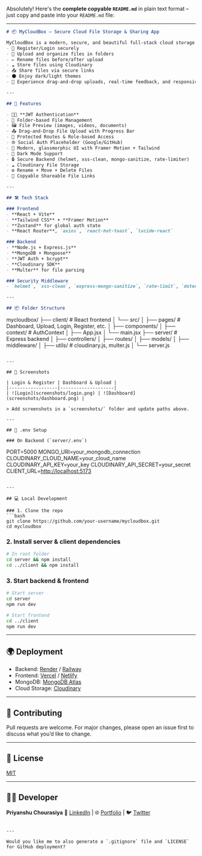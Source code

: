 Absolutely! Here's the **complete copyable `README.md`** in plain text format – just copy and paste into your `README.md` file:

---

```md
# 📦 MyCloudBox – Secure Cloud File Storage & Sharing App

MyCloudBox is a modern, secure, and beautiful full-stack cloud storage platform where users can:
- 🔐 Register/Login securely
- 📁 Upload and organize files in folders
- ✏️ Rename files before/after upload
- ☁️ Store files using Cloudinary
- 📤 Share files via secure links
- 🌑 Enjoy dark/light themes
- 🎯 Experience drag-and-drop uploads, real-time feedback, and responsive design

---

## 🚀 Features

- 🧑‍💻 **JWT Authentication**
- 📂 Folder-based File Management
- 🖼️ File Preview (images, videos, documents)
- 📤 Drag-and-Drop File Upload with Progress Bar
- 🔐 Protected Routes & Role-based Access
- 🌐 Social Auth Placeholder (Google/GitHub)
- 🌈 Modern, glassmorphic UI with Framer Motion + Tailwind
- 🌙 Dark Mode Support
- 🔒 Secure Backend (helmet, xss-clean, mongo-sanitize, rate-limiter)
- ☁️ Cloudinary File Storage
- ⚙️ Rename + Move + Delete Files
- 🔗 Copyable Shareable File Links

---

## 🛠 Tech Stack

### Frontend
- **React + Vite**
- **Tailwind CSS** + **Framer Motion**
- **Zustand** for global auth state
- **React Router**, `axios`, `react-hot-toast`, `lucide-react`

### Backend
- **Node.js + Express.js**
- **MongoDB + Mongoose**
- **JWT Auth + bcrypt**
- **Cloudinary SDK**
- **Multer** for file parsing

### Security Middleware
- `helmet`, `xss-clean`, `express-mongo-sanitize`, `rate-limit`, `dotenv`, `cors`

---

## 📦 Folder Structure

```

mycloudbox/
├── client/            # React frontend
│   └── src/
│       ├── pages/     # Dashboard, Upload, Login, Register, etc.
│       ├── components/
│       ├── context/   # AuthContext
│       ├── App.jsx
│       └── main.jsx
├── server/            # Express backend
│   ├── controllers/
│   ├── routes/
│   ├── models/
│   ├── middleware/
│   ├── utils/         # cloudinary.js, multer.js
│   └── server.js

```

---

## 📸 Screenshots

| Login & Register | Dashboard & Upload |
|------------------|--------------------|
| ![Login](screenshots/login.png) | ![Dashboard](screenshots/dashboard.png) |

> Add screenshots in a `screenshots/` folder and update paths above.

---

## 🔐 .env Setup

### On Backend (`server/.env`)
```

PORT=5000
MONGO\_URI=your\_mongodb\_connection
CLOUDINARY\_CLOUD\_NAME=your\_cloud\_name
CLOUDINARY\_API\_KEY=your\_key
CLOUDINARY\_API\_SECRET=your\_secret
CLIENT\_URL=[http://localhost:5173](http://localhost:5173)

````

---

## 💻 Local Development

### 1. Clone the repo
```bash
git clone https://github.com/your-username/mycloudbox.git
cd mycloudbox
````

### 2. Install server & client dependencies

```bash
# In root folder
cd server && npm install
cd ../client && npm install
```

### 3. Start backend & frontend

```bash
# Start server
cd server
npm run dev

# Start frontend
cd ../client
npm run dev
```

---

## 🌍 Deployment

* Backend: [Render](https://render.com/) / [Railway](https://railway.app/)
* Frontend: [Vercel](https://vercel.com/) / [Netlify](https://netlify.com/)
* MongoDB: [MongoDB Atlas](https://cloud.mongodb.com/)
* Cloud Storage: [Cloudinary](https://cloudinary.com/)

---

## 🤝 Contributing

Pull requests are welcome. For major changes, please open an issue first to discuss what you’d like to change.

---

## 📜 License

[MIT](LICENSE)

---

## 🧑‍💻 Developer

**Priyanshu Chourasiya**
💼 [LinkedIn](https://linkedin.com/in/yourname) | 🌐 [Portfolio](https://your-portfolio.com) | 🐦 [Twitter](https://twitter.com/yourhandle)

```

---

Would you like me to also generate a `.gitignore` file and `LICENSE` for GitHub deployment?
```
